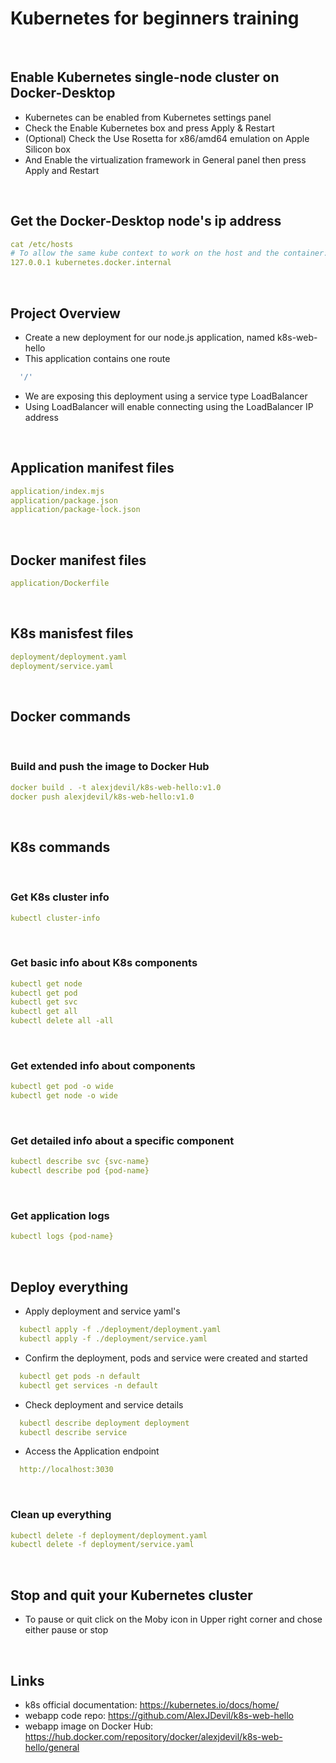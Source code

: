 # Kubernetes for beginners training

<br />

## Enable Kubernetes single-node cluster on Docker-Desktop 
* Kubernetes can be enabled from Kubernetes settings panel
* Check the Enable Kubernetes box and press Apply & Restart 
* (Optional) Check the Use Rosetta for x86/amd64 emulation on Apple Silicon box
* And Enable the virtualization framework in General panel then press Apply and Restart

<br />

## Get the Docker-Desktop node's ip address
```yaml
cat /etc/hosts
# To allow the same kube context to work on the host and the container:
127.0.0.1 kubernetes.docker.internal
```
<br />

## Project Overview
* Create a new deployment for our node.js application, named k8s-web-hello
* This application contains one route
```yaml
  '/'
```
* We are exposing this deployment using a service type LoadBalancer
* Using LoadBalancer will enable connecting using the LoadBalancer IP address

<br />

## Application manifest files
```yaml
application/index.mjs
application/package.json
application/package-lock.json
```
<br />

## Docker manifest files
```yaml
application/Dockerfile
```
<br />

## K8s manisfest files
```yaml
deployment/deployment.yaml
deployment/service.yaml
``` 

<br />

## Docker commands

<br />

### Build and push the image to Docker Hub
```yaml
docker build . -t alexjdevil/k8s-web-hello:v1.0
docker push alexjdevil/k8s-web-hello:v1.0
```
<br />

## K8s commands

<br />

### Get K8s cluster info
```yaml    
kubectl cluster-info
```

<br />

### Get basic info about K8s components
```yaml
kubectl get node
kubectl get pod
kubectl get svc
kubectl get all
kubectl delete all -all
```
<br />

### Get extended info about components
```yaml
kubectl get pod -o wide
kubectl get node -o wide
```

<br />

### Get detailed info about a specific component
```yaml
kubectl describe svc {svc-name}
kubectl describe pod {pod-name}
```

<br />

### Get application logs
```yaml
kubectl logs {pod-name}
```
<br />

## Deploy everything
* Apply deployment and service yaml's
```yaml
  kubectl apply -f ./deployment/deployment.yaml
  kubectl apply -f ./deployment/service.yaml
```
* Confirm the deployment, pods and service were created and started
```yaml
  kubectl get pods -n default
  kubectl get services -n default
```
* Check deployment and service details
```yaml
  kubectl describe deployment deployment
  kubectl describe service 
```
* Access the Application endpoint
```yaml
  http://localhost:3030
```
<br />

### Clean up everything
```yaml
kubectl delete -f deployment/deployment.yaml
kubectl delete -f deployment/service.yaml 
```

<br />

## Stop and quit your Kubernetes cluster
* To pause or quit click on the Moby icon in Upper right corner and chose either pause or stop 

<br />

## Links
* k8s official documentation: https://kubernetes.io/docs/home/
* webapp code repo: https://github.com/AlexJDevil/k8s-web-hello
* webapp image on Docker Hub: https://hub.docker.com/repository/docker/alexjdevil/k8s-web-hello/general

